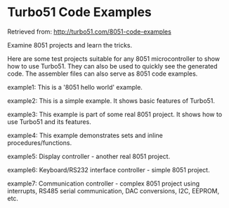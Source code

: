 # Turbo51 Code Examples

Retrieved from: http://turbo51.com/8051-code-examples

Examine 8051 projects and learn the tricks.

Here are some test projects suitable for any 8051 microcontroller to show how to use Turbo51.
They can also be used to quickly see the generated code.
The assembler files can also serve as 8051 code examples.

example1: This is a '8051 hello world' example.

example2: This is a simple example. It shows basic features of Turbo51.

example3: This example is part of some real 8051 project. It shows how to use Turbo51 and its features.

example4: This example demonstrates sets and inline procedures/functions.

example5: Display controller - another real 8051 project.

example6: Keyboard/RS232 interface controller - simple 8051 project.

example7: Communication controller - complex 8051 project using interrupts, RS485 serial communication, DAC conversions, I2C, EEPROM, etc.

